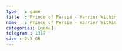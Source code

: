 ```yaml
---
type   : game
title  : Prince of Persia - Warrior Within
name   : Prince of Persia - Warrior Within
categories: [game]
telegram : 1317
size : 2.5 GB
---
```



